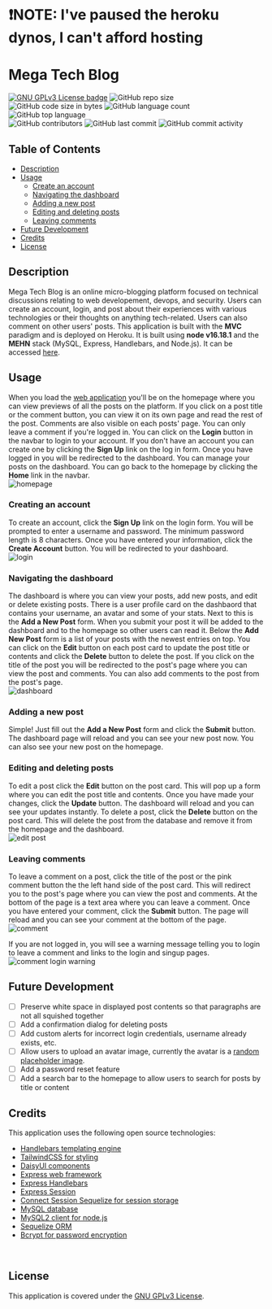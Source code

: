 # ❗️NOTE: I've paused the heroku dynos, I can't afford hosting

# Mega Tech Blog

[![GNU GPLv3 License badge](https://img.shields.io/badge/license-GPLv3-green.svg)](https://choosealicense.com/licenses/gpl-3.0/)
![GitHub repo size](https://img.shields.io/github/repo-size/jakubcic/mega-tech-blog)
![GitHub code size in bytes](https://img.shields.io/github/languages/code-size/jakubcic/mega-tech-blog)
![GitHub language count](https://img.shields.io/github/languages/count/jakubcic/mega-tech-blog)
![GitHub top language](https://img.shields.io/github/languages/top/jakubcic/mega-tech-blog)
<br>
![GitHub contributors](https://img.shields.io/github/contributors/jakubcic/mega-tech-blog)
![GitHub last commit](https://img.shields.io/github/last-commit/jakubcic/mega-tech-blog)
![GitHub commit activity](https://img.shields.io/github/commit-activity/m/jakubcic/mega-tech-blog)
<br>

## Table of Contents

- [Description](#description)
- [Usage](#usage)
	- [Create an account](#creating-an-account)
	- [Navigating the dashboard](#navigating-the-dashboard)
	- [Adding a new post](#adding-a-new-post)
	- [Editing and deleting posts](#editing-and-deleting-posts)
	- [Leaving comments](#leaving-comments)
- [Future Development](#future-development)
- [Credits](#credits)
- [License](#license)

## Description
Mega Tech Blog is an online micro-blogging platform focused on technical discussions relating to web developement, devops, and security. Users can create an account, login, and post about their experiences with various technologies or their thoughts on anything tech-related. Users can also comment on other users' posts. This application is built with the **MVC** paradigm and is deployed on Heroku. It is built using **node v16.18.1** and the **MEHN** stack (MySQL, Express, Handlebars, and Node.js). It can be accessed [here](https://mega-tech-blog.herokuapp.com/).
<br>


## Usage
When you load the [web application](https://mega-tech-blog.herokuapp.com/) you'll be on the homepage where you can view previews of all the posts on the platform. If you click on a post title or the comment button, you can view it on its own page and read the rest of the post. Comments are also visible on each posts' page. You can only leave a comment if you're logged in. You can click on the **Login** button in the navbar to login to your account. If you don't have an account you can create one by clicking the **Sign Up** link on the log in form. Once you have logged in you will be redirected to the dashboard. You can manage your posts on the dashboard. You can go back to the homepage by clicking the **Home** link in the navbar. 
<br>
![homepage](./public/images/homepage.png)

### Creating an account
To create an account, click the **Sign Up** link on the login form. You will be prompted to enter a username and password. The minimum password length is 8 characters. Once you have entered your information, click the **Create Account** button. You will be redirected to your dashboard.
<br>
![login](./public/images/signup.png)

### Navigating the dashboard
The dashboard is where you can view your posts, add new posts, and edit or delete existing posts. There is a user profile card on the dashbaord that contains your username, an avatar and some of your stats. Next to this is the **Add a New Post** form. When you submit your post it will be added to the dashboard and to the homepage so other users can read it. Below the **Add New Post** form is a list of your posts with the newest entries on top. You can click on the **Edit** button on each post card to update the post title or contents and click the **Delete** button to delete the post. If you click on the title of the post you will be redirected to the post's page where you can view the post and comments. You can also add comments to the post from the post's page.
<br>
![dashboard](./public/images/dashboard.png)

### Adding a new post
Simple! Just fill out the **Add a New Post** form and click the **Submit** button. The dashboard page will reload and you can see your new post now. You can also see your new post on the homepage.
<br>

### Editing and deleting posts
To edit a post click the **Edit** button on the post card. This will pop up a form where you can edit the post title and contents. Once you have made your changes, click the **Update** button. The dashboard will reload and you can see your updates instantly. To delete a post, click the **Delete** button on the post card. This will delete the post from the database and remove it from the homepage and the dashboard.
<br>
![edit post](./public/images/edit-post.png)

### Leaving comments
To leave a comment on a post, click the title of the post or the pink comment button the the left hand side of the post card. This will redirect you to the post's page where you can view the post and comments. At the bottom of the page is a text area where you can leave a comment. Once you have entered your comment, click the **Submit** button. The page will reload and you can see your comment at the bottom of the page. 
<br>
![comment](./public/images/comments.png)
<br>

If you are not logged in, you will see a warning message telling you to login to leave a comment and links to the login and singup pages.
![comment login warning](./public/images/comment-login-warning.png)

## Future Development
- [ ] Preserve white space in displayed post contents so that paragraphs are not all squished together
- [ ] Add a confirmation dialog for deleting posts
- [ ] Add custom alerts for incorrect login credentials, username already exists, etc.
- [ ] Allow users to upload an avatar image, currently the avatar is a [random placeholder image](https://xsgames.co/randomusers/).
- [ ] Add a password reset feature
- [ ] Add a search bar to the homepage to allow users to search for posts by title or content

## Credits
This application uses the following open source technologies:
- [Handlebars templating engine](https://handlebarsjs.com/)
- [TailwindCSS for styling](https://tailwindcss.com/)
- [DaisyUI components](https://daisyui.com/)
- [Express web framework](https://expressjs.com/)
- [Express Handlebars](https://www.npmjs.com/package/express-handlebars)
- [Express Session](https://www.npmjs.com/package/express-session)
- [Connect Session Sequelize for session storage](https://www.npmjs.com/package/connect-session-sequelize)
- [MySQL database](https://www.mysql.com/)
- [MySQL2 client for node.js](https://www.npmjs.com/package/mysql2)
- [Sequelize ORM](https://sequelize.org/)
- [Bcrypt for password encryption](https://www.npmjs.com/package/bcrypt)
<br>

## License

This application is covered under the [GNU GPLv3 License](https://choosealicense.com/licenses/gpl-3.0/).
